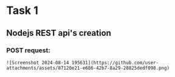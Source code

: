 # Task 1

## Nodejs REST api's creation

### POST request:
    ![Screenshot 2024-08-14 195631](https://github.com/user-attachments/assets/87120e21-e686-42b7-8a29-28825dedf098.png)
